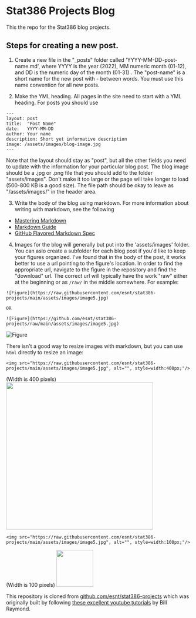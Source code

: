 # Stat386 Projects Blog

This the repo for the Stat386 blog projects.

## Steps for creating a new post.  

1. Create a new file in the "_posts" folder called 'YYYY-MM-DD-post-name.md', where YYYY is the year (2022), MM numeric month (01-12), and DD is the numeric day of the month (01-31) .  The "post-name" is a short name for the new post with - between words.  You must use this name convention for all new posts.  

2.  Make the YML heading.  All pages in the site need to start with a YML heading.  For posts you should use
```
---
layout: post
title:  "Post Name"
date:   YYYY-MM-DD
author: Your name
description: Short yet informative description
image: /assets/images/blog-image.jpg
---
```
Note that the layout should stay as "post", but all the other fields you need to update with the information for your particular blog post.  The blog image should be a .jpg or .png file that you should add to the folder "assets/images".  Don't make it too large or the page will take longer to load (500-800 KB is a good size).  The file path should be okay to leave as "/assets/images/" in the header area.  

3.  Write the body of the blog using markdown.  For more information about writing with markdown, see the following 
* [Mastering Markdown](https://guides.github.com/features/mastering-markdown/)
* [Markdown Guide](https://www.markdownguide.org/cheat-sheet/)
* [GitHub Flavored Markdown Spec](https://github.github.com/gfm/)

4.  Images for the blog will generally but put into the 'assets/images' folder.  You can aslo create a subfolder for each blog post if you'd like to keep your figures organized.  I've found that in the body of the post, it works better to use a url pointing to the figure's location.  In order to find the appropriate url, navigate to the figure in the repository and find the "download" url.  The correct url will typically have the work "raw" either at the beginning or as `/raw/` in the middle somewhere. For example:

```
![Figure](https://raw.githubusercontent.com/esnt/stat386-projects/main/assets/images/image5.jpg)

OR

![Figure](https://github.com/esnt/stat386-projects/raw/main/assets/images/image5.jpg)
```

![Figure](https://raw.githubusercontent.com/esnt/stat386-projects/main/assets/images/image5.jpg)

There isn't a good way to resize images with markdown, but you can use `html` directly to resize an image:

`<img src="https://raw.githubusercontent.com/esnt/stat386-projects/main/assets/images/image5.jpg", alt="", style=width:400px;"/>`

(Width is 400 pixels)
<img src="https://raw.githubusercontent.com/esnt/stat386-projects/main/assets/images/image5.jpg" alt="" style="width:400px;"/>



`<img src="https://raw.githubusercontent.com/esnt/stat386-projects/main/assets/images/image5.jpg", alt="", style=width:100px;"/>`

(Width is 100 pixels)
<img src="https://raw.githubusercontent.com/esnt/stat386-projects/main/assets/images/image5.jpg" alt="" style="width:100px;"/>

This repository is cloned from [github.com/esnt/stat386-projects](https://github.com/esnt/stat386-projects) which was originally built by following [these excellent youtube tutorials](https://www.youtube.com/playlist?list=PLWzwUIYZpnJuT0sH4BN56P5oWTdHJiTNq) by Bill Raymond.

